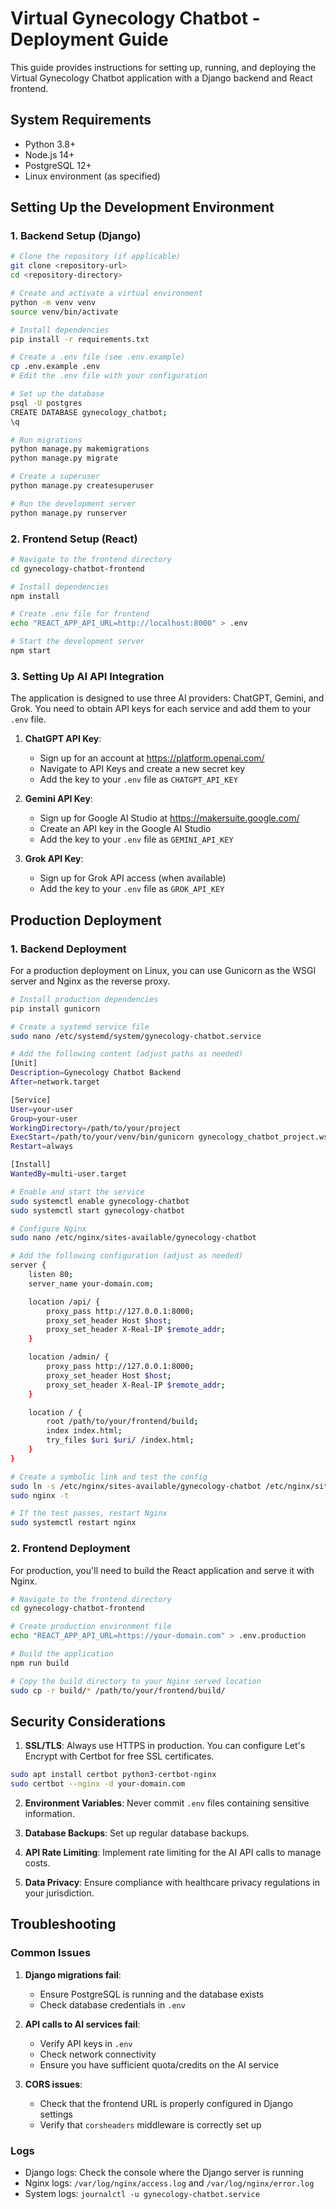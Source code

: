 # Virtual Gynecology Chatbot - Deployment Guide

This guide provides instructions for setting up, running, and deploying the Virtual Gynecology Chatbot application with a Django backend and React frontend.

## System Requirements

- Python 3.8+
- Node.js 14+
- PostgreSQL 12+
- Linux environment (as specified)

## Setting Up the Development Environment

### 1. Backend Setup (Django)

```bash
# Clone the repository (if applicable)
git clone <repository-url>
cd <repository-directory>

# Create and activate a virtual environment
python -m venv venv
source venv/bin/activate

# Install dependencies
pip install -r requirements.txt

# Create a .env file (see .env.example)
cp .env.example .env
# Edit the .env file with your configuration

# Set up the database
psql -U postgres
CREATE DATABASE gynecology_chatbot;
\q

# Run migrations
python manage.py makemigrations
python manage.py migrate

# Create a superuser
python manage.py createsuperuser

# Run the development server
python manage.py runserver
```

### 2. Frontend Setup (React)

```bash
# Navigate to the frontend directory
cd gynecology-chatbot-frontend

# Install dependencies
npm install

# Create .env file for frontend
echo "REACT_APP_API_URL=http://localhost:8000" > .env

# Start the development server
npm start
```

### 3. Setting Up AI API Integration

The application is designed to use three AI providers: ChatGPT, Gemini, and Grok. You need to obtain API keys for each service and add them to your `.env` file.

1. **ChatGPT API Key**:
   - Sign up for an account at https://platform.openai.com/
   - Navigate to API Keys and create a new secret key
   - Add the key to your `.env` file as `CHATGPT_API_KEY`

2. **Gemini API Key**:
   - Sign up for Google AI Studio at https://makersuite.google.com/
   - Create an API key in the Google AI Studio
   - Add the key to your `.env` file as `GEMINI_API_KEY`

3. **Grok API Key**:
   - Sign up for Grok API access (when available)
   - Add the key to your `.env` file as `GROK_API_KEY`

## Production Deployment

### 1. Backend Deployment

For a production deployment on Linux, you can use Gunicorn as the WSGI server and Nginx as the reverse proxy.

```bash
# Install production dependencies
pip install gunicorn

# Create a systemd service file
sudo nano /etc/systemd/system/gynecology-chatbot.service

# Add the following content (adjust paths as needed)
[Unit]
Description=Gynecology Chatbot Backend
After=network.target

[Service]
User=your-user
Group=your-user
WorkingDirectory=/path/to/your/project
ExecStart=/path/to/your/venv/bin/gunicorn gynecology_chatbot_project.wsgi:application --bind 0.0.0.0:8000
Restart=always

[Install]
WantedBy=multi-user.target

# Enable and start the service
sudo systemctl enable gynecology-chatbot
sudo systemctl start gynecology-chatbot

# Configure Nginx
sudo nano /etc/nginx/sites-available/gynecology-chatbot

# Add the following configuration (adjust as needed)
server {
    listen 80;
    server_name your-domain.com;

    location /api/ {
        proxy_pass http://127.0.0.1:8000;
        proxy_set_header Host $host;
        proxy_set_header X-Real-IP $remote_addr;
    }

    location /admin/ {
        proxy_pass http://127.0.0.1:8000;
        proxy_set_header Host $host;
        proxy_set_header X-Real-IP $remote_addr;
    }

    location / {
        root /path/to/your/frontend/build;
        index index.html;
        try_files $uri $uri/ /index.html;
    }
}

# Create a symbolic link and test the config
sudo ln -s /etc/nginx/sites-available/gynecology-chatbot /etc/nginx/sites-enabled/
sudo nginx -t

# If the test passes, restart Nginx
sudo systemctl restart nginx
```

### 2. Frontend Deployment

For production, you'll need to build the React application and serve it with Nginx.

```bash
# Navigate to the frontend directory
cd gynecology-chatbot-frontend

# Create production environment file
echo "REACT_APP_API_URL=https://your-domain.com" > .env.production

# Build the application
npm run build

# Copy the build directory to your Nginx served location
sudo cp -r build/* /path/to/your/frontend/build/
```

## Security Considerations

1. **SSL/TLS**: Always use HTTPS in production. You can configure Let's Encrypt with Certbot for free SSL certificates.

```bash
sudo apt install certbot python3-certbot-nginx
sudo certbot --nginx -d your-domain.com
```

2. **Environment Variables**: Never commit `.env` files containing sensitive information.

3. **Database Backups**: Set up regular database backups.

4. **API Rate Limiting**: Implement rate limiting for the AI API calls to manage costs.

5. **Data Privacy**: Ensure compliance with healthcare privacy regulations in your jurisdiction.

## Troubleshooting

### Common Issues

1. **Django migrations fail**:
   - Ensure PostgreSQL is running and the database exists
   - Check database credentials in `.env`

2. **API calls to AI services fail**:
   - Verify API keys in `.env`
   - Check network connectivity
   - Ensure you have sufficient quota/credits on the AI service

3. **CORS issues**:
   - Check that the frontend URL is properly configured in Django settings
   - Verify that `corsheaders` middleware is correctly set up

### Logs

- Django logs: Check the console where the Django server is running
- Nginx logs: `/var/log/nginx/access.log` and `/var/log/nginx/error.log`
- System logs: `journalctl -u gynecology-chatbot.service`